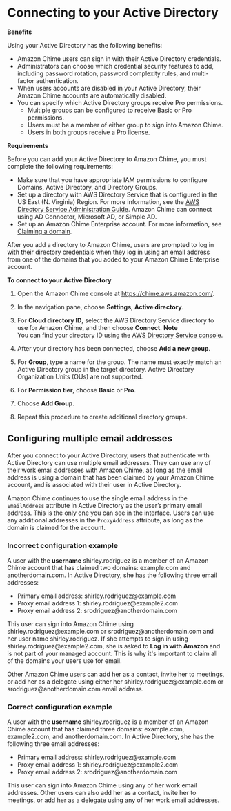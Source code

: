 # Connecting to your Active Directory<a name="active_directory"></a>

**Benefits**

Using your Active Directory has the following benefits:
+ Amazon Chime users can sign in with their Active Directory credentials\.
+ Administrators can choose which credential security features to add, including password rotation, password complexity rules, and multi\-factor authentication\.
+ When users accounts are disabled in your Active Directory, their Amazon Chime accounts are automatically disabled\.
+ You can specify which Active Directory groups receive Pro permissions\.
  + Multiple groups can be configured to receive Basic or Pro permissions\.
  + Users must be a member of either group to sign into Amazon Chime\.
  + Users in both groups receive a Pro license\.

**Requirements**

Before you can add your Active Directory to Amazon Chime, you must complete the following requirements:
+ Make sure that you have appropriate IAM permissions to configure Domains, Active Directory, and Directory Groups\.
+ Set up a directory with AWS Directory Service that is configured in the US East \(N\. Virginia\) Region\. For more information, see the [AWS Directory Service Administration Guide](https://docs.aws.amazon.com/directoryservice/latest/admin-guide/)\. Amazon Chime can connect using AD Connector, Microsoft AD, or Simple AD\.
+ Set up an Amazon Chime Enterprise account\. For more information, see [Claiming a domain](claim-domain.md)\.

After you add a directory to Amazon Chime, users are prompted to log in with their directory credentials when they log in using an email address from one of the domains that you added to your Amazon Chime Enterprise account\.

**To connect to your Active Directory**

1. Open the Amazon Chime console at [https://chime\.aws\.amazon\.com/](https://chime.aws.amazon.com)\.

1. In the navigation pane, choose **Settings**, **Active directory**\.

1. For **Cloud directory ID**, select the AWS Directory Service directory to use for Amazon Chime, and then choose **Connect**\.
**Note**  
You can find your directory ID using the [AWS Directory Service console](https://console.aws.amazon.com/directoryservice/)\.

1. After your directory has been connected, choose **Add a new group**\. 

1. For **Group**, type a name for the group\. The name must exactly match an Active Directory group in the target directory\. Active Directory Organization Units \(OUs\) are not supported\.

1. For **Permission tier**, choose **Basic** or **Pro**\. 

1. Choose **Add Group**\.

1. Repeat this procedure to create additional directory groups\.

## Configuring multiple email addresses<a name="multi-email"></a>

After you connect to your Active Directory, users that authenticate with Active Directory can use multiple email addresses\. They can use any of their work email addresses with Amazon Chime, as long as the email address is using a domain that has been claimed by your Amazon Chime account, and is associated with their user in Active Directory\. 

Amazon Chime continues to use the single email address in the `EmailAddress` attribute in Active Directory as the user’s primary email address\. This is the only one you can see in the interface\. Users can use any additional addresses in the `ProxyAddress` attribute, as long as the domain is claimed for the account\.

### Incorrect configuration example<a name="incorrect-config"></a>

A user with the **username** shirley\.rodriguez is a member of an Amazon Chime account that has claimed two domains: example\.com and anotherdomain\.com\. In Active Directory, she has the following three email addresses:
+ Primary email address: shirley\.rodriguez@example\.com
+ Proxy email address 1: shirley\.rodriguez@example2\.com
+ Proxy email address 2: srodriguez@anotherdomain\.com

This user can sign into Amazon Chime using shirley\.rodriguez@example\.com or srodriguez@anotherdomain\.com and her user name shirley\.rodriguez\. If she attempts to sign in using shirley\.rodriguez@example2\.com, she is asked to **Log in with Amazon** and is not part of your managed account\. This is why it's important to claim all of the domains your users use for email\.

Other Amazon Chime users can add her as a contact, invite her to meetings, or add her as a delegate using either her shirley\.rodriguez@example\.com or srodriguez@anotherdomain\.com email address\. 

### Correct configuration example<a name="correct-config"></a>

A user with the **username** shirley\.rodriguez is a member of an Amazon Chime account that has claimed three domains: example\.com, example2\.com, and anotherdomain\.com\. In Active Directory, she has the following three email addresses:
+ Primary email address: shirley\.rodriguez@example\.com
+ Proxy email address 1: shirley\.rodriguez@example2\.com
+ Proxy email address 2: srodriguez@anotherdomain\.com

This user can sign into Amazon Chime using any of her work email addresses\. Other users can also add her as a contact, invite her to meetings, or add her as a delegate using any of her work email addresses\. 